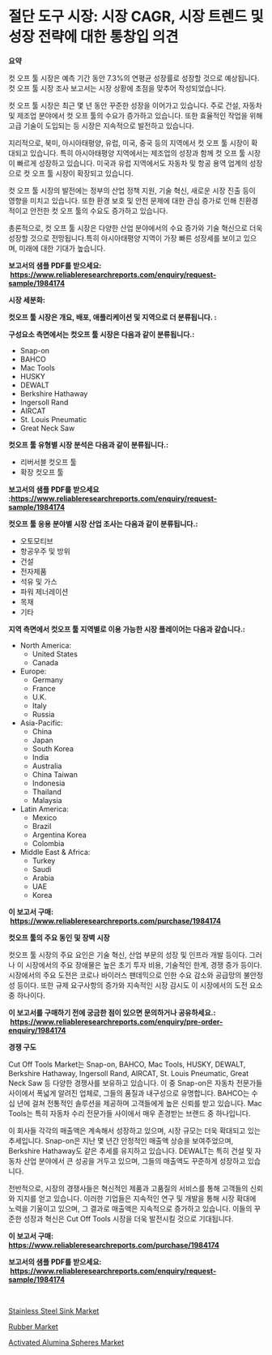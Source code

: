 <p><h1>절단 도구 시장: 시장 CAGR, 시장 트렌드 및 성장 전략에 대한 통창입 의견</h1></p><p><strong>요약</strong></p>
<p><p>컷 오프 툴 시장은 예측 기간 동안 7.3%의 연평균 성장률로 성장할 것으로 예상됩니다. 컷 오프 툴 시장 조사 보고서는 시장 상황에 초점을 맞추어 작성되었습니다.</p><p>컷 오프 툴 시장은 최근 몇 년 동안 꾸준한 성장을 이어가고 있습니다. 주로 건설, 자동차 및 제조업 분야에서 컷 오프 툴의 수요가 증가하고 있습니다. 또한 효율적인 작업을 위해 고급 기술이 도입되는 등 시장은 지속적으로 발전하고 있습니다.</p><p>지리적으로, 북미, 아시아태평양, 유럽, 미국, 중국 등의 지역에서 컷 오프 툴 시장이 확대되고 있습니다. 특히 아시아태평양 지역에서는 제조업의 성장과 함께 컷 오프 툴 시장이 빠르게 성장하고 있습니다. 미국과 유럽 지역에서도 자동차 및 항공 용역 업계의 성장으로 컷 오프 툴 시장이 확장되고 있습니다.</p><p>컷 오프 툴 시장의 발전에는 정부의 산업 정책 지원, 기술 혁신, 새로운 시장 진출 등이 영향을 미치고 있습니다. 또한 환경 보호 및 안전 문제에 대한 관심 증가로 인해 친환경적이고 안전한 컷 오프 툴의 수요도 증가하고 있습니다.</p><p>총론적으로, 컷 오프 툴 시장은 다양한 산업 분야에서의 수요 증가와 기술 혁신으로 더욱 성장할 것으로 전망됩니다.특히 아시아태평양 지역이 가장 빠른 성장세를 보이고 있으며, 미래에 대한 기대가 높습니다.</p></p>
<p><strong>보고서의 샘플 PDF를 받으세요: &nbsp;<a href="https://www.reliableresearchreports.com/enquiry/request-sample/1984174">https://www.reliableresearchreports.com/enquiry/request-sample/1984174</a></strong></p>
<p><strong>시장 세분화:</strong></p>
<p><strong> 컷오프 툴 시장은 개요, 배포, 애플리케이션 및 지역으로 더 분류됩니다. :</strong></p>
<p><strong>구성요소 측면에서는 컷오프 툴 시장은 다음과 같이 분류됩니다.:</strong></p>
<p><ul><li>Snap-on</li><li>BAHCO</li><li>Mac Tools</li><li>HUSKY</li><li>DEWALT</li><li>Berkshire Hathaway</li><li>Ingersoll Rand</li><li>AIRCAT</li><li>St. Louis Pneumatic</li><li>Great Neck Saw</li></ul></p>
<p><strong> 컷오프 툴 유형별 시장 분석은 다음과 같이 분류됩니다.:</strong></p>
<p><ul><li>리버서블 컷오프 툴</li><li>확장 컷오프 툴</li></ul></p>
<p><strong>보고서의 샘플 PDF를 받으세요 :<a href="https://www.reliableresearchreports.com/enquiry/request-sample/1984174">https://www.reliableresearchreports.com/enquiry/request-sample/1984174</a></strong></p>
<p><strong> 컷오프 툴 응용 분야별 시장 산업 조사는 다음과 같이 분류됩니다.:</strong></p>
<p><ul><li>오토모티브</li><li>항공우주 및 방위</li><li>건설</li><li>전자제품</li><li>석유 및 가스</li><li>파워 제너레이션</li><li>목재</li><li>기타</li></ul></p>
<p><strong>지역 측면에서 컷오프 툴 지역별로 이용 가능한 시장 플레이어는 다음과 같습니다.:</strong></p>
<p><ul>
    <li>
        North America:
        <ul>
            <li>United States</li>
            <li>Canada</li>
        </ul>
    </li>
    <li>
        Europe:
        <ul>
            <li>Germany</li>
            <li>France</li>
            <li>U.K.</li>
            <li>Italy</li>
            <li>Russia</li>
        </ul>
    </li>
    <li>
        Asia-Pacific:
        <ul>
            <li>China</li>
            <li>Japan</li>
            <li>South Korea</li>
            <li>India</li>
            <li>Australia</li>
            <li>China Taiwan</li>
            <li>Indonesia</li>
            <li>Thailand</li>
            <li>Malaysia</li>
        </ul>
    </li>
    <li>
        Latin America:
        <ul>
            <li>Mexico</li>
            <li>Brazil</li>
            <li>Argentina Korea</li>
            <li>Colombia</li>
        </ul>
    </li>
    <li>
        Middle East & Africa:
        <ul>
            <li>Turkey</li>
            <li>Saudi</li>
            <li>Arabia</li>
            <li>UAE</li>
            <li>Korea</li>
        </ul>
    </li>
    </ul></p>
<p><strong>이 보고서 구매: &nbsp;<a href="https://www.reliableresearchreports.com/purchase/1984174">https://www.reliableresearchreports.com/purchase/1984174</a></strong></p>
<p><strong>컷오프 툴의 주요 동인 및 장벽 시장</strong></p>
<p><p>컷오프 툴 시장의 주요 요인은 기술 혁신, 산업 부문의 성장 및 인프라 개발 등이다. 그러나 이 시장에서의 주요 장애물은 높은 초기 투자 비용, 기술적인 한계, 경쟁 증가 등이다. 시장에서의 주요 도전은 코로나 바이러스 팬데믹으로 인한 수요 감소와 공급망의 불안정성 등이다. 또한 규제 요구사항의 증가와 지속적인 시장 감시도 이 시장에서의 도전 요소 중 하나이다.</p></p>
<p><strong>이 보고서를 구매하기 전에 궁금한 점이 있으면 문의하거나 공유하세요.: &nbsp;<a href="https://www.reliableresearchreports.com/enquiry/pre-order-enquiry/1984174">https://www.reliableresearchreports.com/enquiry/pre-order-enquiry/1984174</a></strong></p>
<p><strong>경쟁 구도</strong></p>
<p><p>Cut Off Tools Market는 Snap-on, BAHCO, Mac Tools, HUSKY, DEWALT, Berkshire Hathaway, Ingersoll Rand, AIRCAT, St. Louis Pneumatic, Great Neck Saw 등 다양한 경쟁사를 보유하고 있습니다. 이 중 Snap-on은 자동차 전문가들 사이에서 폭넓게 알려진 업체로, 그들의 품질과 내구성으로 유명합니다. BAHCO는 수십 년에 걸쳐 전통적인 솔루션을 제공하며 고객들에게 높은 신뢰를 받고 있습니다. Mac Tools는 특히 자동차 수리 전문가들 사이에서 매우 존경받는 브랜드 중 하나입니다.</p><p>이 회사들 각각의 매출액은 계속해서 성장하고 있으며, 시장 규모는 더욱 확대되고 있는 추세입니다. Snap-on은 지난 몇 년간 안정적인 매출액 상승을 보여주었으며, Berkshire Hathaway도 같은 추세를 유지하고 있습니다. DEWALT는 특히 건설 및 자동차 산업 분야에서 큰 성공을 거두고 있으며, 그들의 매출액도 꾸준하게 성장하고 있습니다.</p><p>전반적으로, 시장의 경쟁사들은 혁신적인 제품과 고품질의 서비스를 통해 고객들의 신뢰와 지지를 얻고 있습니다. 이러한 기업들은 지속적인 연구 및 개발을 통해 시장 확대에 노력을 기울이고 있으며, 그 결과로 매출액은 지속적으로 증가하고 있습니다. 이들의 꾸준한 성장과 혁신은 Cut Off Tools 시장을 더욱 발전시킬 것으로 기대됩니다.</p></p>
<p><strong>이 보고서 구매: &nbsp; <a href="https://www.reliableresearchreports.com/purchase/1984174">https://www.reliableresearchreports.com/purchase/1984174</a></strong></p>
<p><strong>보고서의 샘플 PDF를 받으세요: &nbsp;<a href="https://www.reliableresearchreports.com/enquiry/request-sample/1984174">https://www.reliableresearchreports.com/enquiry/request-sample/1984174</a></strong><strong></strong></p>
<p>&nbsp;</p>
<p><p><a href="https://acidic-farm-354.notion.site/Stainless-Steel-Sink-Market-Offers-Provide-Insightful-Data-for-the-Time-Period-from-2024-to-2031-and-f8f7847069a24e06a3b0523895e673ab">Stainless Steel Sink Market</a></p><p><a href="https://glittery-fuchsia-86a.notion.site/Rubber-Market-Research-Report-Forecasted-for-Period-from-2024-2031-by-Market-Type-Market-Applica-86f2a49a478c4944a5ac0a0477cad5a0">Rubber Market</a></p><p><a href="https://glittery-fuchsia-86a.notion.site/Activated-Alumina-Spheres-Market-Size-Share-Trends-Analysis-Report-By-Material-By-Type-By-End-u-26802eda64e04bf1b9722f8fa9304168">Activated Alumina Spheres Market</a></p></p>